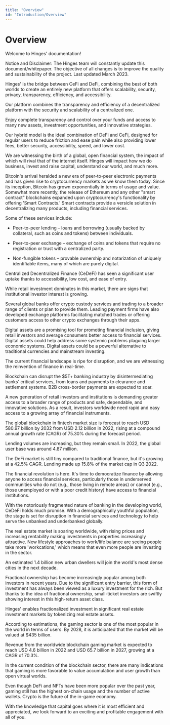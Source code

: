 ```yaml
---
title: "Overview"
id: "Introduction/Overview"
---
```


# Overview

Welcome to Hinges' documentation!


Notice and Disclaimer: The Hinges team will constantly update this document/whitepaper. The objective of all changes is to improve the quality and sustainability of the project. Last updated March 2023.


Hinges' is the bridge between CeFi and DeFi, combining the best of both worlds to create an entirely new platform that offers scalability, security, privacy, transparency, efficiency, and accessibility.

Our platform combines the transparency and efficiency of a decentralized platform with the security and scalability of a centralized one.

 

Enjoy complete transparency and control over your funds and access to many new assets, investment opportunities, and innovative strategies.

Our hybrid model is the ideal combination of DeFi and CeFi, designed for regular users to reduce friction and ease pain while also providing lower fees, better security, accessibility, speed, and lower cost.

 

We are witnessing the birth of a global, open financial system, the impact of which will rival that of the internet itself. Hinges will impact how we do business, invest and raise capital, understand our world, and much more.

 

Bitcoin's arrival heralded a new era of peer-to-peer electronic payments and has given rise to cryptocurrency markets as we know them today. Since its inception, Bitcoin has grown exponentially in terms of usage and value. Somewhat more recently, the release of Ethereum and any other "smart contract" blockchains expanded upon cryptocurrency's functionality by offering 'Smart Contracts.' Smart contracts provide a versicle solution in decentralizing many products, including financial services.

 

Some of these services include:

 

* Peer-to-peer lending – loans and borrowing (usually backed by collateral, such as coins and tokens) between individuals. 

* Peer-to-peer exchange – exchange of coins and tokens that require no registration or trust with a centralized party.

* Non-fungible tokens – provable ownership and notarization of uniquely identifiable items, many of which are purely digital.

 

Centralized Decentralized Finance (CeDeFi) has seen a significant user uptake thanks to accessibility, low cost, and ease of entry. 

 

While retail investment dominates in this market, there are signs that institutional investor interest is growing.

Several global banks offer crypto custody services and trading to a broader range of clients or plan to provide them. Leading payment firms have also developed exchange platforms facilitating matched trades or offering customers access to other crypto exchanges through their apps.

 

Digital assets are a promising tool for promoting financial inclusion, giving retail investors and average consumers better access to financial services. Digital assets could help address some systemic problems plaguing larger economic systems. Digital assets could be a powerful alternative to traditional currencies and mainstream investing.

 

The current financial landscape is ripe for disruption, and we are witnessing the reinvention of finance in real-time.

 

Blockchain can disrupt the $5T+ banking industry by disintermediating banks' critical services, from loans and payments to clearance and settlement systems. B2B cross-border payments are expected to soar.

 

A new generation of retail investors and institutions is demanding greater access to a broader range of products and safe, dependable, and innovative solutions. As a result, investors worldwide need rapid and easy access to a growing array of financial instruments.

 

The global blockchain in fintech market size is forecast to reach USD 580.97 billion by 2032 from USD 2.12 billion in 2022, rising at a compound annual growth rate (CAGR) of 75.30% during the forecast period.

Lending volumes are increasing, but they remain small. In 2022, the global user base was around 4.87 million.

The DeFi market is still tiny compared to traditional finance, but it's growing at a 42.5% CAGR. Lending made up 15.8% of the market cap in Q3 2022.

 

The financial revolution is here. It's time to democratize finance by allowing anyone to access financial services, particularly those in underserved communities who do not (e.g., those living in remote areas) or cannot (e.g., those unemployed or with a poor credit history) have access to financial institutions.

 

With the notoriously fragmented nature of banking in the developing world, CeDeFi holds much promise. With a demographically youthful population, the stage is set for disruption in financial services and technology to help serve the unbanked and underbanked globally.

 

The real estate market is soaring worldwide, with rising prices and increasing rentability making investments in properties increasingly attractive. New lifestyle approaches to work/life balance are seeing people take more 'workcations,' which means that even more people are investing in the sector.

 

An estimated 1.4 billion new urban dwellers will join the world's most dense cities in the next decade. 

Fractional ownership has become increasingly popular among both investors in recent years. Due to the significant entry barrier, this form of investment has always been viewed as a luxury investment for the rich. But thanks to the idea of fractional ownership, small-ticket investors are swiftly showing interest in this high-return asset class.

 

Hinges' enables fractionalized investment in significant real estate investment markets by tokenizing real estate assets.

 

According to estimations, the gaming sector is one of the most popular in the world in terms of users. By 2028, it is anticipated that the market will be valued at $435 billion.

Revenue from the worldwide blockchain gaming market is expected to reach USD 4.6 billion in 2022 and USD 65.7 billion in 2027, growing at a CAGR of 70.3%. 

In the current condition of the blockchain sector, there are many indications that gaming is more favorable to value accumulation and user growth than open virtual worlds.

Even though DeFi and NFTs have been more popular over the past year, gaming still has the highest on-chain usage and the number of active wallets. Crypto is the future of the in-game economy.

 

With the knowledge that capital goes where it is most efficient and appreciated, we look forward to an exciting and profitable engagement with all of you.
